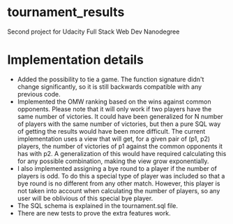 # tournament_results
Second project for Udacity Full Stack Web Dev Nanodegree

# Implementation details
- Added the possibility to tie a game. The function signature didn't change significantly, so it is still backwards compatible with any previous code.
- Implemented the OMW ranking based on the wins against common opponents. Please note that it will only work if two players have the same number of victories. It could have been generalized for N number of players with the same number of victories, but then a pure SQL way of getting the results would have been more difficult. The current implementation uses a view that will get, for a given pair of (p1, p2) players, the number of victories of p1 against the common opponents it has with p2. A generalization of this would have required calculating this for any possible combination, making the view grow exponentially.
- I also implemented assigning a bye round to a player if the number of players is odd. To do this a special type of player was included so that a bye round is no different from any other match. However, this player is not taken into account when calculating the number of players, so any user will be oblivious of this special bye player.
- The SQL schema is explained in the tournament.sql file.
- There are new tests to prove the extra features work.
